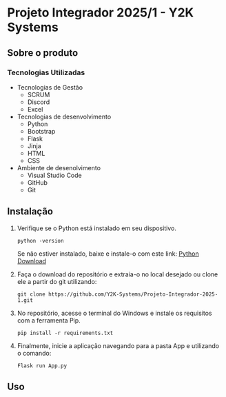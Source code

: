
# Projeto Integrador 2025/1 - Y2K Systems

## Sobre o produto

### Tecnologias Utilizadas

- Tecnologias de Gestão
  - SCRUM
  - Discord
  - Excel
- Tecnologias de desenvolvimento
  - Python
  - Bootstrap
  - Flask
  - Jinja
  - HTML
  - CSS
- Ambiente de desenolvimento
  - Visual Studio Code
  - GitHub
  - Git

## Instalação

1. Verifique se o Python está instalado em seu dispositivo.

    `python -version`

     Se não estiver instalado, baixe e instale-o com este link: [Python Download](https://www.python.org/downloads/)

1. Faça o download do repositório e extraia-o no local desejado ou clone ele a partir do git utilizando:

    `git clone https://github.com/Y2K-Systems/Projeto-Integrador-2025-1.git`

1. No repositório, acesse o terminal do Windows e instale os requisitos com a ferramenta Pip.

    `pip install -r requirements.txt`

1. Finalmente, inicie a aplicação navegando para a pasta App e utilizando o comando:

    `Flask run App.py`

## Uso

